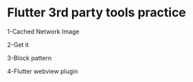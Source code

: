 # Flutter 3rd party tools practice
1-Cached Network Image

2-Get it 

3-Block pattern 

4-Flutter webview plugin
 
